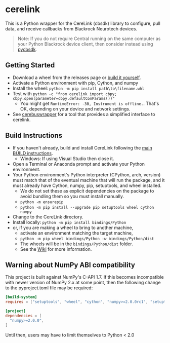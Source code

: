# cerelink

This is a Python wrapper for the CereLink (cbsdk) library to configure, pull data, and receive callbacks from Blackrock Neurotech devices.

> Note: If you do not require Central running on the same computer as your Python Blackrock device client, then consider instead using [pycbsdk](https://github.com/CerebusOSS/pycbsdk).

## Getting Started

* Download a wheel from the releases page or [build it yourself](#build-instructions).
* Activate a Python environment with pip, Cython, and numpy
* Install the wheel: `python -m pip install path\to\filename.whl`
* Test with `python -c "from cerelink import cbpy; cbpy.open(parameter=cbpy.defaultConParams())"`
    * You might get `RuntimeError: -30, Instrument is offline.`. That's OK, depending on your device and network settings.
* See [cerebuswrapper](https://github.com/CerebusOSS/cerebuswrapper) for a tool that provides a simplified interface to cerelink.

## Build Instructions

* If you haven't already, build and install CereLink following the [main BUILD instructions](../../BUILD.md).
    * Windows: If using Visual Studio then close it.
* Open a Terminal or Anaconda prompt and activate your Python environment.
* Your Python environment's Python interpreter (CPython, arch, version) must match that of the eventual machine that will run the package, and it must already have Cython, numpy, pip, setuptools, and wheel installed.
    * We do not set these as explicit dependencies on the package to avoid bundling them so you must install manually.
    * `python -m ensurepip`
    * `python -m pip install --upgrade pip setuptools wheel cython numpy`
* Change to the CereLink directory.
* Install locally: `python -m pip install bindings/Python`
* or, if you are making a wheel to bring to another machine,
    * activate an environment matching the target machine,
    * `python -m pip wheel bindings/Python -w bindings/Python/dist`
    * The wheels will be in the `bindings/Python/dist` folder.
    * See the [Wiki](https://github.com/CerebusOSS/CereLink/wiki/cerelink) for more information.

## Warning about NumPy ABI compatibility

This project is built against NumPy's C-API 1.7. If this becomes incompatible with newer version of NumPy 2.x at some point, then the following change to the pyproject.toml file may be required:

```toml
[build-system]
requires = ["setuptools", "wheel", "cython", "numpy>=2.0.0rc1", "setuptools-scm"]

[project]
dependencies = [
  "numpy>=2.0.0",
]
```

Until then, users may have to limit themselves to Python < 2.0

